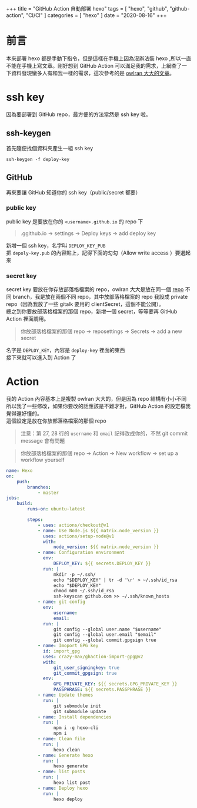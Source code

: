 +++
title = "GitHub Action 自動部署 hexo"
tags = [ "hexo", "github", "github-action", "CI/Cl" ]
categories = [ "hexo" ]
date = "2020-08-16"
+++

# 前言

本來部署 hexo 都是手動下指令，但是這樣在手機上因為沒辦法裝 hexo ,所以一直不能在手機上寫文章。剛好想到 GitHub Action 可以滿足我的需求，上網查了一下資料發現蠻多人有和我一樣的需求，這次參考的是 [owlran 大大的文章](https://owlran.github.io/2020/04/26/hexo-blog-github-action/)。

# ssh key

因為要部署到 GitHub repo，最方便的方法當然是 ssh key 啦。

## ssh-keygen

首先隨便找個資料夾產生一組 ssh key

```
ssh-keygen -f deploy-key
```

## GitHub

再來要讓 GitHub 知道你的 ssh key（public/secret 都要）

### public key

public key 是要放在你的 `<username>.github.io` 的 repo 下

> <username>.ggithub.io -> settings -> Deploy keys -> add deploy key

新增一個 ssh key，名字叫 `DEPLOY_KEY_PUB`  
把 `depoly-key.pub` 的內容貼上，記得下面的勾勾（Allow write access ）要選起來

### secret key

secret key 要放在你存放部落格檔案的 repo，owlran 大大是放在同一個 [repo](https://github.com/owlran/owlran.github.io) 不同 branch，我是放在兩個不同 repo，其中放部落格檔案的 repo 我設成 private repo（因為我放了一些 gitalk 要用的 clientSecret，這個不能公開）。  
總之到你要放部落格檔案的那個 repo，新增一個 secret，等等要再 GitHub Action 裡面調用。

> 你放部落格檔案的那個 repo -> reposettings -> Secrets -> add a new secret

名字是 `DEPLOY_KEY`，內容是 `deploy-key` 裡面的東西  
接下來就可以進入到 Action 了

# Action

我的 Action 內容基本上是複製 owlran 大大的，但是因為 repo 結構有小小不同所以我了一些修改，如果你要改的話應該是不難才對，GitHub Action 的設定檔我覺得還好懂的。  
這個設定是放在你放部落格檔案的那個 repo

> 注意：第 27, 28 行的 `username` 和 `email` 記得改成你的，不然 git commit message 會有問題

> 你放部落格檔案的那個 repo -> Action -> New workflow -> set up a workflow yourself

```yaml
name: Hexo
on:
    push:
        branches:
            - master
jobs:
    build:
        runs-on: ubuntu-latest

        steps:
            - uses: actions/checkout@v1
            - name: Use Node.js ${{ matrix.node_version }}
              uses: actions/setup-node@v1
              with:
                  node_version: ${{ matrix.node_version }}
            - name: Configuration environment
              env:
                  DEPLOY_KEY: ${{ secrets.DEPLOY_KEY }}
              run: |
                  mkdir -p ~/.ssh/
                  echo "$DEPLOY_KEY" | tr -d '\r' > ~/.ssh/id_rsa
                  echo "$DEPLOY_KEY"
                  chmod 600 ~/.ssh/id_rsa
                  ssh-keyscan github.com >> ~/.ssh/known_hosts
            - name: git config
              env:
                  username:
                  email:
              run: |
                  git config --global user.name "$username"
                  git config --global user.email "$email"
                  git config --global commit.gpgsign true
            - name: Imoport GPG key
              id: import_gpg
              uses: crazy-max/ghaction-import-gpg@v2
              with:
                  git_user_signingkey: true
                  git_commit_gpgsign: true
              env:
                  GPG_PRIVATE_KEY: ${{ secrets.GPG_PRIVATE_KEY }}
                  PASSPHRASE: ${{ secrets.PASSPHRASE }}
            - name: Update themes
              run: |
                  git submodule init
                  git submodule update
            - name: Install dependencies
              run: |
                  npm i -g hexo-cli
                  npm i
            - name: Clean file
              run: |
                  hexo clean
            - name: Generate hexo
              run: |
                  hexo generate
            - name: list posts
              run: |
                  hexo list post
            - name: Deploy hexo
              run: |
                  hexo deploy
```
